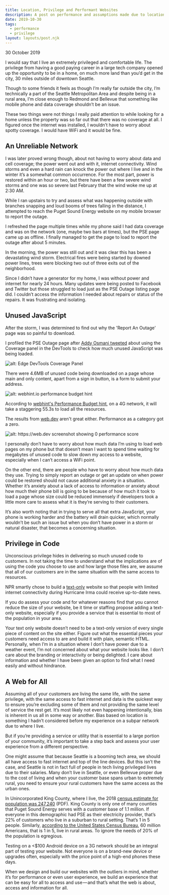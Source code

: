 ```yaml
---
title: Location, Privilege and Performant Websites
description: A post on performance and assumptions made due to location
date: 2019-10-30
tags:
  - performance
  - privilege
layout: layouts/post.njk
---
```


<p class="blog-post__date">30 October 2019</p>

I would say that I live an extremely privileged and comfortable life. The privilege from having a good paying career in a large tech company opened up the opportunity to be in a home, on much more land than you’d get in the city, 30 miles outside of downtown Seattle. 

Though to some friends it feels as though I’m really far outside the city, I’m technically a part of the Seattle Metropolitan Area and despite being in a rural area, I’m close enough to Redmond and Bellevue that something like mobile phone and data coverage shouldn’t be an issue. 

These two things were not things I really paid attention to while looking for a home unless the property was so far out that there was no coverage at all. I figured once the internet was installed, I wouldn’t have to worry about spotty coverage. I would have WiFi and it would be fine. 

## An Unreliable Network

I was later proved wrong though, about not having to worry about data and cell coverage; the power went out and with it, internet connectivity. Wind storms and even a hard rain can knock the power out where I live and in the winter it’s a somewhat common occurrence. For the most part, power is restored within an hour or two, but there have been a few severe wind storms and one was so severe last February that the wind woke me up at 2:30 AM. 

While I ran upstairs to try and assess what was happening outside with branches snapping and loud booms of trees falling in the distance, I attempted to reach the Puget Sound Energy website on my mobile browser to report the outage. 

I refreshed the page multiple times while my phone said I had data coverage and was on the network (one, maybe two bars at times), but the PSE page came up as offline. I finally managed to get the page to load to report the outage after about 5 minutes. 

In the morning, the power was still out and it was clear this has been a devastating wind storm. Electrical fires were being started by downed power lines, trees were blocking two out of three exits out of the neighborhood.  

Since I didn’t have a generator for my home, I was without power and internet for nearly 24 hours. Many updates were being posted to Facebook and Twitter but those struggled to load just as the PSE Outage listing page did. I couldn’t access the information I needed about repairs or status of the repairs. It was frustrating and isolating. 


## Unused JavaScript

After the storm, I was determined to find out why the 'Report An Outage' page was so painful to download.

I profiled the PSE Outage page after [Addy Osmani tweeted](https://twitter.com/addyosmani/status/1085439006433669120) about using the Coverage panel in the DevTools to check how much unused JavaScript was being loaded.

![alt: Edge DevTools Coverage Panel](../../img/post-4/coverage-panel.png)

There were 4.6MB of unused code being downloaded on a page whose main and only content, apart from a sign in button, is a form to submit your address.

![alt: webhint.io performance budget hint](../../img/post-4/webhint-perf-budget.png)

According to [webhint's Performance Budget hint](https://webhint.io/docs/user-guide/hints/hint-performance-budget/), on a 4G network, it will take a staggering 55.3s to load all the resources.

The results from [web.dev](https://web.dev/) aren't great either. Performance as a category got a zero.  

![alt: https://web.dev screenshot showing 0 performance score](../../img/post-4/webdev-analysis.png)

I personally don’t have to worry about how much data I’m using to load web pages on my phone but that doesn’t mean I want to spend time waiting for megabytes of unused code to slow down my access to a website, especially when I can’t access a WiFi point. 

On the other end, there are people who have to worry about how much data they use. Trying to simply report an outage or get an update on when power could be restored should not cause additional anxiety in a situation. Whether it’s anxiety about a lack of access to information or anxiety about how much their phone bill is going to be because of how much it took to load a page whose size could be reduced immensely if developers took a little more care to assess what it is they’re serving to their customers.

It’s also worth noting that in trying to serve all that extra JavaScript, your phone is working harder and the battery will drain quicker, which normally wouldn’t be such an issue but when you don’t have power in a storm or natural disaster, that becomes a concerning situation.

## Privilege in Code

Unconscious privilege hides in delivering so much unused code to customers. In not taking the time to understand what the implications are of using the code you choose to use and how large those files are, we assume that all of our customers are in the same situation with the same access to resources.

NPR smartly chose to build a [text-only](https://text.npr.org/) website so that people with limited internet connectivity during Hurricane Irma could receive up-to-date news.

If you do assess your code and for whatever reasons find that you cannot reduce the size of your website, be it time or staffing propose adding a text-only website, especially if you provide a service that is essential to most of the population in your area.

Your text only website doesn’t need to be a text-only version of every single piece of content on the site either. Figure out what the essential pieces your customers need access to are and build it with plain, semantic HTML.
Personally, when I’m in a situation where I don’t have power due to a weather event, I’m not concerned about what your website looks like. I don’t care about the branding or interactivity or being delighted. I care about information and whether I have been given an option to find what I need easily and without hindrance.

## A Web for All

Assuming all of your customers are living the same life, with the same privilege, with the same access to fast internet and data is the quickest way to ensure you’re excluding some of them and not providing the same level of service the rest get. It’s most likely not even happening intentionally, bias is inherent in us all in some way or another. Bias based on location is something I hadn’t considered before my experience on a subpar network due to where I live. 

But if you’re providing a service or utility that is essential to a large portion of your community, it’s important to take a step back and assess your user experience from a different perspective. 

One might assume that because Seattle is a booming tech area, we should all have access to fast internet and top of the line devices. But this isn’t the case, and Seattle is not in fact full of people in tech living privileged lives due to their salaries. Many don’t live in Seattle, or even Bellevue proper due to the cost of living and when your customer base spans urban to extremely rural, you need to ensure your rural customers have the same access as the urban ones. 

In Unincorporated King County, where I live, the 2018 [census estimate for population was 247,240](https://www.kingcounty.gov/~/media/depts/executive/performance-strategy-budget/regional-planning/Demographics/Dec-2018-Update/UKC_profile_2018.ashx?la=en) (PDF). King County is only one of many counties that Puget Sound Energy serves with a customer base of 1.1 million. If everyone in this demographic had PSE as their electricity provider, that’s 22% of customers who live in a suburban to rural setting. That’s 1 in 5 people. Similarly, [according to the United States Census Bureau](https://www.census.gov/library/stories/2017/08/rural-america.html), 60 million Americans, that is 1 in 5, live in rural areas. To ignore the needs of 20% of the population is egregious.

Testing on a <$100 Android device on a 3G network should be an integral part of testing your website. Not everyone is on a brand-new device or upgrades often, especially with the price point of a high-end phones these days.

When we design and build our websites with the outliers in mind, whether it’s for performance or even user experience, we build an experience that can be easy for all to access and use — and that’s what the web is about, access and information for all.
